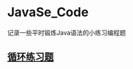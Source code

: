 # JavaSe_Code
记录一些平时锻炼Java语法的小练习编程题

## [循环练习题](https://github.com/XingYu9902/JavaSe_Code/tree/master/practiceDemo/src)
